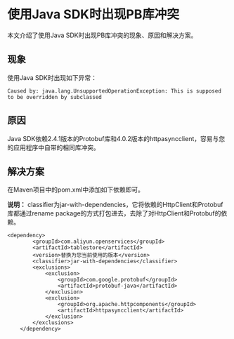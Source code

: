 # 使用Java SDK时出现PB库冲突

本文介绍了使用Java SDK时出现PB库冲突的现象、原因和解决方案。

## 现象

使用Java SDK时出现如下异常：

```
Caused by: java.lang.UnsupportedOperationException: This is supposed to be overridden by subclassed
```

## 原因

Java SDK依赖2.4.1版本的Protobuf库和4.0.2版本的httpasyncclient，容易与您的应用程序中自带的相同库冲突。

## 解决方案

在Maven项目中的pom.xml中添加如下依赖即可。

**说明：** classifier为jar-with-dependencies，它将依赖的HttpClient和Protobuf库都通过rename package的方式打包进去，去除了对HttpClient和Protobuf的依赖。

```
<dependency>
        <groupId>com.aliyun.openservices</groupId>
        <artifactId>tablestore</artifactId>
        <version>替换为您当前使用的版本</version>
        <classifier>jar-with-dependencies</classifier>
        <exclusions>
            <exclusion>
                <groupId>com.google.protobuf</groupId>
                <artifactId>protobuf-java</artifactId>
            </exclusion>
            <exclusion>
                <groupId>org.apache.httpcomponents</groupId>
                <artifactId>httpasyncclient</artifactId>
            </exclusion>
        </exclusions>
    </dependency>

            
```

